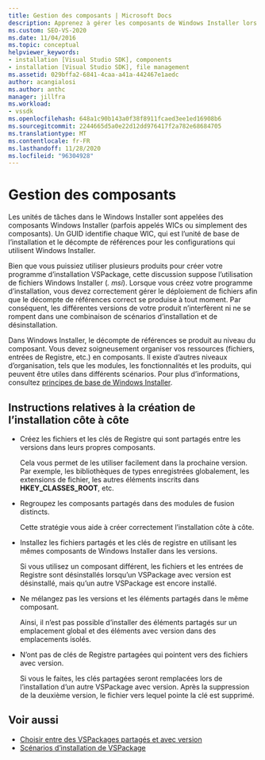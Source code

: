 ```yaml
---
title: Gestion des composants | Microsoft Docs
description: Apprenez à gérer les composants de Windows Installer lors de la création d’un programme d’installation VSPackage dans Visual Studio.
ms.custom: SEO-VS-2020
ms.date: 11/04/2016
ms.topic: conceptual
helpviewer_keywords:
- installation [Visual Studio SDK], components
- installation [Visual Studio SDK], file management
ms.assetid: 029bffa2-6841-4caa-a41a-442467e1aedc
author: acangialosi
ms.author: anthc
manager: jillfra
ms.workload:
- vssdk
ms.openlocfilehash: 648a1c90b143a0f38f8911fcaed3ee1ed16908b6
ms.sourcegitcommit: 2244665d5a0e22d12dd976417f2a782e68684705
ms.translationtype: MT
ms.contentlocale: fr-FR
ms.lasthandoff: 11/28/2020
ms.locfileid: "96304928"
---
```

# <a name="component-management"></a>Gestion des composants
Les unités de tâches dans le Windows Installer sont appelées des composants Windows Installer (parfois appelés WICs ou simplement des composants). Un GUID identifie chaque WIC, qui est l’unité de base de l’installation et le décompte de références pour les configurations qui utilisent Windows Installer.

 Bien que vous puissiez utiliser plusieurs produits pour créer votre programme d’installation VSPackage, cette discussion suppose l’utilisation de fichiers Windows Installer (*. msi*). Lorsque vous créez votre programme d’installation, vous devez correctement gérer le déploiement de fichiers afin que le décompte de références correct se produise à tout moment. Par conséquent, les différentes versions de votre produit n’interfèrent ni ne se rompent dans une combinaison de scénarios d’installation et de désinstallation.

 Dans Windows Installer, le décompte de références se produit au niveau du composant. Vous devez soigneusement organiser vos ressources (fichiers, entrées de Registre, etc.) en composants. Il existe d’autres niveaux d’organisation, tels que les modules, les fonctionnalités et les produits, qui peuvent être utiles dans différents scénarios. Pour plus d’informations, consultez [principes de base de Windows Installer](../../extensibility/internals/windows-installer-basics.md).

## <a name="guidelines-of-authoring-setup-for-side-by-side-installation"></a>Instructions relatives à la création de l’installation côte à côte

- Créez les fichiers et les clés de Registre qui sont partagés entre les versions dans leurs propres composants.

     Cela vous permet de les utiliser facilement dans la prochaine version. Par exemple, les bibliothèques de types enregistrées globalement, les extensions de fichier, les autres éléments inscrits dans **HKEY_CLASSES_ROOT**, etc.

- Regroupez les composants partagés dans des modules de fusion distincts.

     Cette stratégie vous aide à créer correctement l’installation côte à côte.

- Installez les fichiers partagés et les clés de registre en utilisant les mêmes composants de Windows Installer dans les versions.

     Si vous utilisez un composant différent, les fichiers et les entrées de Registre sont désinstallés lorsqu’un VSPackage avec version est désinstallé, mais qu’un autre VSPackage est encore installé.

- Ne mélangez pas les versions et les éléments partagés dans le même composant.

     Ainsi, il n’est pas possible d’installer des éléments partagés sur un emplacement global et des éléments avec version dans des emplacements isolés.

- N’ont pas de clés de Registre partagées qui pointent vers des fichiers avec version.

     Si vous le faites, les clés partagées seront remplacées lors de l’installation d’un autre VSPackage avec version. Après la suppression de la deuxième version, le fichier vers lequel pointe la clé est supprimé.

## <a name="see-also"></a>Voir aussi
- [Choisir entre des VSPackages partagés et avec version](../../extensibility/choosing-between-shared-and-versioned-vspackages.md)
- [Scénarios d’installation de VSPackage](../../extensibility/internals/vspackage-setup-scenarios.md)
